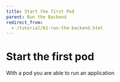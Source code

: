 ```yaml
---
title: Start the first Pod
parent: Run the Backend
redirect_from:
  - /tutorial/01-run-the-backend.html
---
```


# Start the first pod

With a pod you are able to run an application

